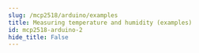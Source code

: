 ```yaml
---
slug: /mcp2518/arduino/examples 
title: Measuring temperature and humidity (examples)
id: mcp2518-arduino-2 
hide_title: False
---
```

